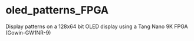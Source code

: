 # oled_patterns_FPGA
Display patterns on a 128x64 bit OLED display using a Tang Nano 9K FPGA (Gowin-GW1NR-9)
